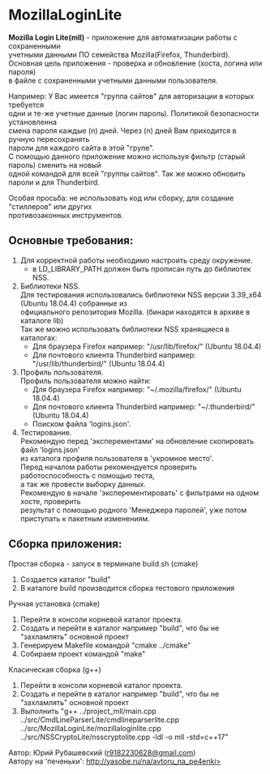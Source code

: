 # MozillaLoginLite

**Mozilla Login Lite(mll)** - приложение для автоматизации работы с сохраненными  
учетными данными ПО семейства Mozilla(Firefox, Thunderbird).  
Основная цель приложения - проверка и обновление (хоста, логина или пароля)  
в файле с сохраненными учетными данными пользователя.  
    
Например: У Вас имеется "группа сайтов" для авторизации в которых требуется  
одни и те-же учетные данные (логин пароль). Политикой безопасности установленна  
смена пароля каждые (n) дней. Через (n) дней Вам приходится в ручную пересохранять  
пароли для каждого сайта в этой "групе".  
С помощью данного приложение можно используя фильтр (старый пароль) сменить на новый  
одной командой для всей "группы сайтов". Так же можно обновить пароли и для Thunderbird.  

Особая просьба: не использовать код или сборку, для создание "стиллеров" или других  
противозаконных инструментов.  

## Основные требования:  

1. Для корректной работы необходимо настроить среду окружение.  
     - в LD_LIBRARY_PATH должен быть прописан путь до библиотек NSS.  
2. Библиотеки NSS.  
   Для тестирования использовались библиотеки  NSS версии 3.39_x64 (Ubuntu 18.04.4) собранные из  
   официального репозитория Mozilla. (бинари находятся в архиве в каталоге lib)  
   Так же можно использовать библиотеки NSS хранящиеся в каталогах:  
     - Для браузера Firefox например: "/usr/lib/firefox/" (Ubuntu 18.04.4)  
     - Для почтового клиента Thunderbird например: "/usr/lib/thunderbird/" (Ubuntu 18.04.4)  
3. Профиль пользователя.  
   Профиль пользователя можно найти:  
     - Для браузера Firefox например: "~/.mozilla/firefox/" (Ubuntu 18.04.4)  
     - Для почтового клиента Thunderbird например: "~/.thunderbird/" (Ubuntu 18.04.4)  
     - Поиском файла 'logins.json'.  
4. Тестирование.  
   Рекомендую перед 'эксперементами' на обновление скопировать файл 'logins.json'  
   из каталога профиля пользователя в 'укромное место'.  
   Перед началом работы рекомендуется проверить работоспособность с помощью теста,  
   а так же провести выборку данных.  
   Рекомендую в начале 'эксперементировать' с фильтрами на одном хосте, проверить  
   результат с помощью родного 'Менеджера паролей', уже потом приступать к пакетным изменениям.  

## Сборка приложения:  

  Простая сборка - запуск в терминале build.sh (cmake)  

   1. Создается каталог "build"  
   2. В каталоге build производится сборка тестового приложения  

  Ручная установка (cmake)  
   1. Перейти в консоли корневой каталог проекта.  
   2. Создать и перейти в каталог например "build", что бы не "захламлять" основной проект  
   3. Генерируем Makefile командой "cmake ../cmake"  
   4. Собираем проект командой "make"  

  Класическая сборка (g++)  
   1. Перейти в консоли корневой каталог проекта.  
   2. Создать и перейти в каталог например "build", что бы не "захламлять" основной проект  
   3. Выполнить "g++ ../project_mll/main.cpp ../src/CmdLineParserLite/cmdlineparserlite.cpp ../src/MozillaLoginLite/mozillaloginlite.cpp ../src/NSSCryptoLite/nsscryptolite.cpp -ldl -o mll -std=c++17"  

Автор:                    Юрий Рубашевский (r9182230628@gmail.com)  
Автору на 'печеньки':     http://yasobe.ru/na/avtoru_na_pe4enki>
